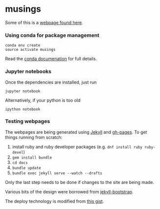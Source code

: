# musings

Some of this is a
[webpage found here](https://peterfpeterson.github.io/musings/).

### Using conda for package management

```shell
conda env create
source activate musings
```

Read the [conda documenation](http://conda.pydata.org/docs/using/envs.html#use-environment-from-file) for full details.

### Jupyter notebooks

Once the dependencies are installed, just run

```shell
jupyter notebook
```
Alternatively, if your python is too old

```shell
ipython notebook
```

### Testing webpages

The webpages are being generated using [Jekyll](https://jekyllrb.com)
and
[gh-pages](https://help.github.com/articles/about-github-pages-and-jekyll/). To get things running from scratch:

1. install ruby and ruby developer packages (e.g. `dnf install ruby ruby-devel`)
2. `gem install bundle`
3. `cd docs`
4. `bundle update`
5. `bundle exec jekyll serve --watch --drafts`

Only the last step needs to be done if changes to the site are being
made.

Various bits of the design were borrowed from
[jekyll-bootstrap](https://github.com/plusjade/jekyll-bootstrap/).

The deploy technology is modified from [this gist](https://gist.github.com/willprice/e07efd73fb7f13f917ea).
